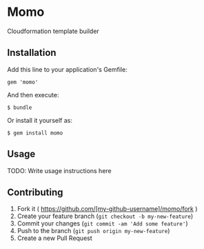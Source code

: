 # Momo

Cloudformation template builder

## Installation

Add this line to your application's Gemfile:

    gem 'momo'

And then execute:

    $ bundle

Or install it yourself as:

    $ gem install momo

## Usage

TODO: Write usage instructions here

## Contributing

1. Fork it ( https://github.com/[my-github-username]/momo/fork )
2. Create your feature branch (`git checkout -b my-new-feature`)
3. Commit your changes (`git commit -am 'Add some feature'`)
4. Push to the branch (`git push origin my-new-feature`)
5. Create a new Pull Request
